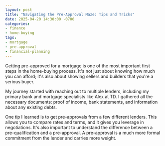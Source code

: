 ```yaml
---
layout: post
title: "Navigating the Pre-Approval Maze: Tips and Tricks"
date: 2025-04-20 14:30:00 -0700
categories:
- finance
- home-buying
tags:
- mortgage
- pre-approval
- financial-planning
---
```


Getting pre-approved for a mortgage is one of the most important first steps in the home-buying process. It's not just about knowing how much you can afford; it's also about showing sellers and builders that you're a serious buyer.

My journey started with reaching out to multiple lenders, including my primary bank and mortgage specialists like Alex at TD. I gathered all the necessary documents: proof of income, bank statements, and information about any existing debts.

One tip I learned is to get pre-approvals from a few different lenders. This allows you to compare rates and terms, and it gives you leverage in negotiations. It's also important to understand the difference between a pre-qualification and a pre-approval. A pre-approval is a much more formal commitment from the lender and carries more weight.
